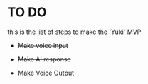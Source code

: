 # TO DO

this is the list of steps to make the 'Yuki' MVP

- ~~Make voice input~~  

- ~~Make AI response~~

- Make Voice Output
